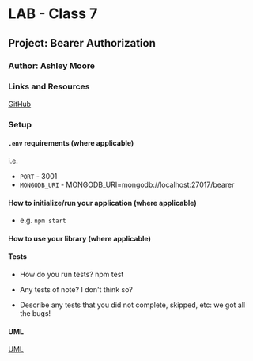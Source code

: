 # LAB - Class 7

## Project: Bearer Authorization

### Author: Ashley Moore

### Links and Resources

[GitHub](https://github.com/mooream2291/bearer-auth)

### Setup

#### `.env` requirements (where applicable)

i.e.

- `PORT` - 3001
- `MONGODB_URI` - MONGODB_URI=mongodb://localhost:27017/bearer

#### How to initialize/run your application (where applicable)

- e.g. `npm start`

#### How to use your library (where applicable)

#### Tests

- How do you run tests? npm test

- Any tests of note? I don't think so?

- Describe any tests that you did not complete, skipped, etc: we got all the bugs!

#### UML

[UML](https://drive.google.com/file/d/1EtwlBx6cbyYBTaq_lvO1jO25PInLkTkZ/view?usp=sharing)